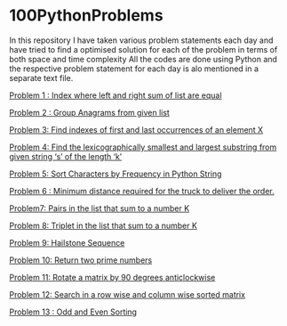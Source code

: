 # 100PythonProblems

In this repository I have taken various problem statements each day and have tried to find a optimised solution for each of the problem in terms of both space and time complexity
All the codes are done using Python and the respective problem statement for each day is alo mentioned in a separate text file.


[Problem 1 : Index where left and right sum of list are equal](https://github.com/nikita1610/100PythonProblems/tree/master/Problem01)

[Problem 2 : Group Anagrams from given list](https://github.com/nikita1610/100PythonProblems/tree/master/Problem02)

[Problem 3: Find indexes of first and last occurrences of an element X](https://github.com/nikita1610/100PythonProblems/tree/master/Problem03)

[Problem 4: Find the lexicographically smallest and largest substring from given string ‘s’ of the length ‘k’](https://github.com/nikita1610/100PythonProblems/tree/master/Problem04)

[Problem 5: Sort Characters by Frequency in Python String](https://github.com/nikita1610/100PythonProblems/tree/master/Problem05)

[Problem 6 : Minimum distance required for the truck to deliver the order.](https://github.com/nikita1610/100PythonProblems/tree/master/Problem06)

[Problem7: Pairs in the list that sum to a number K](https://github.com/nikita1610/100PythonProblems/tree/master/Problem07)

[Problem 8: Triplet in the list that sum to a number K](https://github.com/nikita1610/100PythonProblems/tree/master/Problem08)

[Problem 9: Hailstone Sequence](https://github.com/nikita1610/100PythonProblems/tree/master/Problem09)

[Problem 10: Return two prime numbers](https://github.com/nikita1610/100PythonProblems/tree/master/Problem10)

[Problem 11: Rotate a matrix by 90 degrees anticlockwise](https://github.com/nikita1610/100PythonProblems/tree/master/Problem11)

[Problem 12: Search in a row wise and column wise sorted matrix](https://github.com/nikita1610/100PythonProblems/tree/master/Problem12)

[Problem 13 : Odd and Even Sorting](https://github.com/nikita1610/100PythonProblems/tree/master/Problem13)



